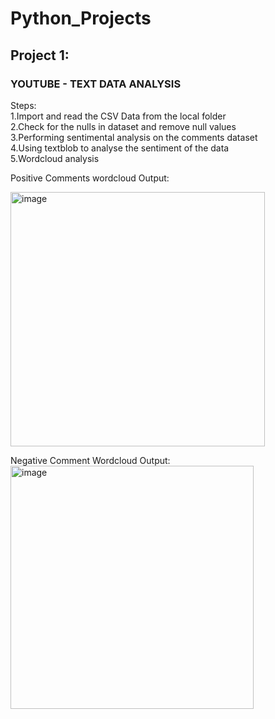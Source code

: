 # Python_Projects

## Project 1: 
### YOUTUBE - TEXT DATA ANALYSIS

Steps:          
1.Import and read the CSV Data from the local folder           
2.Check for the nulls in dataset and remove null values  
3.Performing sentimental analysis on the comments dataset  
4.Using textblob to analyse the sentiment of the data  
5.Wordcloud analysis  
  
Positive Comments wordcloud Output:  

<img width="407" alt="image" src="https://github.com/user-attachments/assets/2e3220ee-a357-4fc3-978d-91d7fa541937">  
  
Negative Comment Wordcloud Output:  
<img width="389" alt="image" src="https://github.com/user-attachments/assets/025f0e06-f5ee-475f-a143-ec2f0ca07c7f">   




